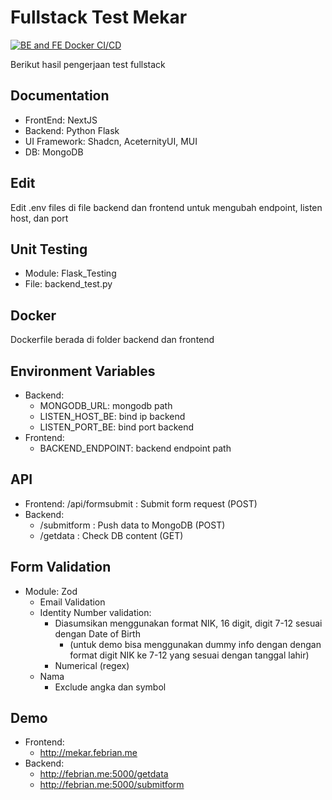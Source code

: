 ﻿
# Fullstack Test Mekar

[![BE and FE Docker CI/CD](https://github.com/Hadesisback/mekar_project/actions/workflows/be-fe.yml/badge.svg)](https://github.com/Hadesisback/mekar_project/actions/workflows/be-fe.yml)

Berikut hasil pengerjaan test fullstack

## Documentation

- FrontEnd: NextJS
- Backend: Python Flask
- UI Framework: Shadcn, AceternityUI, MUI
- DB: MongoDB

## Edit 
Edit .env files di file backend dan frontend untuk mengubah endpoint, listen host, dan port

## Unit Testing
- Module: Flask_Testing
- File: backend_test.py

## Docker
Dockerfile berada di folder backend dan frontend

## Environment Variables
- Backend:
    - MONGODB_URL: mongodb path
    - LISTEN_HOST_BE: bind ip backend
    - LISTEN_PORT_BE: bind port backend
- Frontend:
    - BACKEND_ENDPOINT: backend endpoint path



## API

 - Frontend: /api/formsubmit : Submit form request (POST)
 - Backend: 
    - /submitform : Push data to MongoDB (POST)
    - /getdata : Check DB content (GET)

## Form Validation
 - Module: Zod
    - Email Validation
    - Identity Number validation:
        - Diasumsikan menggunakan format NIK, 16 digit, digit 7-12 sesuai dengan Date of Birth 
            - (untuk demo bisa menggunakan dummy info dengan dengan format digit NIK ke 7-12 yang sesuai dengan tanggal lahir)
        - Numerical (regex)
    - Nama
        - Exclude angka dan symbol
## Demo
- Frontend:
    - http://mekar.febrian.me
- Backend:
    - http://febrian.me:5000/getdata
    - http://febrian.me:5000/submitform
